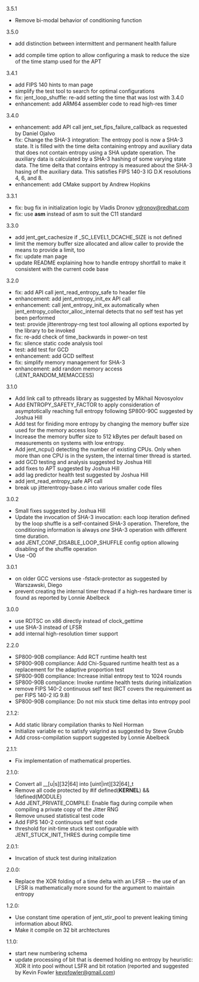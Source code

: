 3.5.1
 * Remove bi-modal behavior of conditioning function

3.5.0
 * add distinction between intermittent and permanent health failure

 * add compile time option to allow configuring a mask to reduce the size of
   the time stamp used for the APT

3.4.1
 * add FIPS 140 hints to man page
 * simplify the test tool to search for optimal configurations
 * fix: jent_loop_shuffle: re-add setting the time that was lost with 3.4.0
 * enhancement: add ARM64 assembler code to read high-res timer

3.4.0
 * enhancement: add API call jent_set_fips_failure_callback as requested by Daniel Ojalvo
 * fix: Change the SHA-3 integration: The entropy pool is now a SHA-3 state.
It is filled with the time delta containing entropy and auxiliary data that does not contain entropy using a SHA update operation. The auxiliary data is calculated by a SHA-3 hashing of some varying state data. The time delta that contains entropy is measured about the SHA-3 hasing of the auxiliary data. This satisfies FIPS 140-3 IG D.K resolutions 4, 6, and 8.
 * enhancement: add CMake support by Andrew Hopkins

3.3.1
 * fix: bug fix in initialization logic by Vladis Dronov <vdronov@redhat.com>
 * fix: use __asm__ instead of asm to suit the C11 standard

3.3.0
 * add jent_get_cachesize if _SC_LEVEL1_DCACHE_SIZE is not defined
 * limit the memory buffer size allocated and allow caller to provide
   the means to provide a limit, too
 * fix: update man page
 * update README explaining how to handle entropy shortfall to make it consistent with the current code base

3.2.0
 * fix: add API call jent_read_entropy_safe to header file
 * enhancement: add jent_entropy_init_ex API call
 * enhancement: call jent_entropy_init_ex automatically when jent_entropy_collector_alloc_internal detects that no self test has yet been performed
 * test: provide jitterentropy-rng test tool allowing all options exported by the library to be invoked
 * fix: re-add check of time_backwards in power-on test
 * fix: silence static code analysis tool
 * test: add test for GCD
 * enhancement: add GCD selftest
 * fix: simplify memory management for SHA-3
 * enhancement: add random memory access (JENT_RANDOM_MEMACCESS)

3.1.0
 * Add link call to pthreads library as suggested by Mikhail Novosyolov
 * Add ENTROPY_SAFETY_FACTOR to apply consideration of asymptotically reaching
   full entropy following SP800-90C suggested by Joshua Hill
 * Add test for finiding more entropy by changing the memory buffer size
   used for the memory access loop
 * Increase the memory buffer size to 512 kBytes per default based on
   measurements on systems with low entropy.
 * Add jent_ncpu() detecting the number of existing CPUs. Only when more than
   one CPU is in the system, the internal timer thread is started.
 * add GCD testing and analysis suggested by Joshua Hill
 * add fixes to APT suggested by Joshua Hill
 * add lag predictor health test suggested by Joshua Hill
 * add jent_read_entropy_safe API call
 * break up jitterentropy-base.c into various smaller code files

3.0.2
 * Small fixes suggested by Joshua Hill
 * Update the invocation of SHA-3 invocation: each loop iteration defined by the loop shuffle is a self-contained SHA-3 operation. Therefore, the conditioning information is always *one* SHA-3 operation with different time duration.
 * add JENT_CONF_DISABLE_LOOP_SHUFFLE config option allowing disabling of the shuffle operation
 * Use -O0

3.0.1
 * on older GCC versions use -fstack-protector as suggested by Warszawski,
   Diego
 * prevent creating the internal timer thread if a high-res hardware timer is
   found as reported by Lonnie Abelbeck

3.0.0
 * use RDTSC on x86 directly instead of clock_gettime
 * use SHA-3 instead of LFSR
 * add internal high-resolution timer support

2.2.0
 * SP800-90B compliance: Add RCT runtime health test
 * SP800-90B compliance: Add Chi-Squared runtime health test as a replacement
   for the adaptive proportion test
 * SP800-90B compliance: Increase initial entropy test to 1024 rounds
 * SP800-90B compliance: Invoke runtime health tests during initialization
 * remove FIPS 140-2 continuous self test (RCT covers the requirement as per
   FIPS 140-2 IG 9.8)
 * SP800-90B compliance: Do not mix stuck time deltas into entropy pool

2.1.2:
 * Add static library compilation thanks to Neil Horman
 * Initialize variable ec to satisfy valgrind as suggested by Steve Grubb
 * Add cross-compilation support suggested by Lonnie Abelbeck

2.1.1:
 * Fix implementation of mathematical properties.

2.1.0:
 * Convert all __[u|s][32|64] into [uint|int][32|64]_t
 * Remove all code protected by #if defined(__KERNEL__) && !defined(MODULE)
 * Add JENT_PRIVATE_COMPILE: Enable flag during compile when
   compiling a private copy of the Jitter RNG
 * Remove unused statistical test code
 * Add FIPS 140-2 continuous self test code
 * threshold for init-time stuck test configurable with JENT_STUCK_INIT_THRES
   during compile time

2.0.1:
 * Invcation of stuck test during initalization

2.0.0:
 * Replace the XOR folding of a time delta with an LFSR -- the use of an
   LFSR is mathematically more sound for the argument to maintain entropy

1.2.0:
 * Use constant time operation of jent_stir_pool to prevent leaking
   timing information about RNG.
 * Make it compile on 32 bit archtectures

1.1.0:
 * start new numbering schema
 * update processing of bit that is deemed holding no entropy by heuristic:
   XOR it into pool without LSFR and bit rotation (reported and suggested
   by Kevin Fowler <kevpfowler@gmail.com>)

